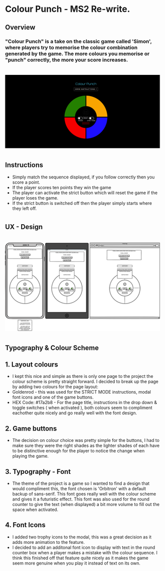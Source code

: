 # Colour Punch - MS2 Re-write.
## Overview
### "Colour Punch" is a take on the classic game called 'Simon', where players try to memorise the colour combination generated by the game. The more colours you memorise or "punch" correctly, the more your score increases.
#
![Am I Responsive?](images/game.png)
#
## Instructions
* Simply match the sequence displayed, if you follow correctly then you score a point.
* If the player scores ten points they win the game
* The player can activate the strict button which will reset the game if the player loses the game. 
* If the strict button is switched off then the player simply starts where they left off.
#

## UX - Design
#
![Am I Responsive?](images/colour-punch-wireframe.png)
#
## Typography & Colour Scheme
## 1. Layout colours
* I kept this nice and simple as there is only one page to the project the colour scheme is pretty straight forward. I decided to break up the page by adding two colours for the page layout:
* Goldenrod - this was used for the STRICT MODE instructions, modal font icons and one of the game buttons.
* HEX Code: #17a2b8 - For the page title, instructions in the drop down & toggle switches ( when activated ), both colours seem to compliment eachother quite nicely and go really well with the font design.
## 2. Game buttons
* The decision on colour choice was pretty simple for the buttons, I had to make sure they were the right shades as the lighter shades of each have to be distinctive enough for the player to notice the change when playing the game.
## 3. Typography - Font
* The theme of the project is a game so I wanted to find a design that would compliment this, the font chosen is 'Orbitron' with a default backup of sans-serif. This font goes really well with the colour scheme and gives it a futuristic effect. This font was also used for the round counter to give the text (when displayed) a bit more volume to fill out the space when activated. 
## 4. Font Icons
* I added two trophy icons to the modal, this was a great decision as it adds more animation to the feature.
* I decided to add an additonal font icon to display with text in the round counter box when a player makes a mistake with the colour sequence. I think this finished off that feature quite nicely as it makes the game seem more genuine when you play it instead of text on its own.
#